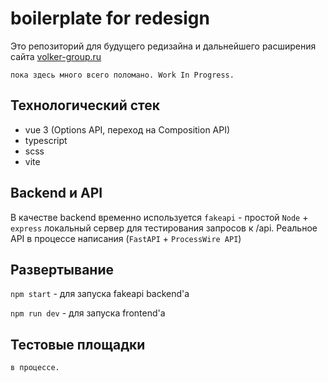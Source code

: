 # boilerplate for redesign

Это репозиторий для будущего редизайна и дальнейшего расширения
сайта [volker-group.ru](https://volker-group.ru)

`пока здесь много всего поломано. Work In Progress.`

## Технологический стек

* vue 3 (Options API, переход на Composition API)
* typescript
* scss
* vite

## Backend и API

В качестве backend временно используется `fakeapi` - простой `Node` + `express` локальный сервер для
тестирования запросов к /api. Реальное API в процессе написания (`FastAPI` + `ProcessWire API`)

## Развертывание

`npm start` - для запуска fakeapi backend'а

`npm run dev` - для запуска frontend'а

## Тестовые площадки

`в процессе.`